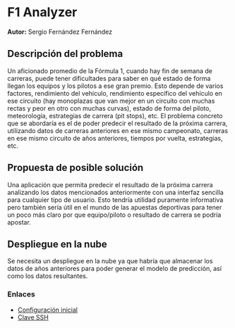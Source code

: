 # F1 Analyzer
**Autor:** Sergio Fernández Fernández

## Descripción del problema
Un aficionado promedio de la Fórmula 1, cuando hay fin de semana de carreras, puede tener dificultades para saber en qué estado de forma llegan los equipos y los pilotos a ese gran premio. Esto depende de varios factores, rendimiento del vehículo, rendimiento específico del vehículo en ese circuito (hay monoplazas que van mejor en un circuito con muchas rectas y peor en otro con muchas curvas), estado de forma del piloto, meteorología, estrategias de carrera (pit stops), etc. El problema concreto que se abordaría es el de poder predecir el resultado de la próxima carrera, utilizando datos de carreras anteriores en ese mismo campeonato, carreras en ese mismo circuito de años anteriores, tiempos por vuelta, estrategias, etc. 

## Propuesta de posible solución
Una aplicación que permita predecir el resultado de la próxima carrera analizando los datos mencionados anteriormente con una interfaz sencilla para cualquier tipo de usuario. Esto tendría utilidad puramente informativa pero también sería útil en el mundo de las apuestas deportivas para tener un poco más claro por que equipo/piloto o resultado de carrera se podría apostar.

## Despliegue en la nube
Se necesita un despliegue en la nube ya que habría que almacenar los datos de años anteriores para poder generar el modelo de predicción, así como los datos resultantes.

### Enlaces

- [Configuración inicial](https://github.com/sergioffdez/PDF_Cloud/blob/Objetivo-0/docs/config-git.png)
- [Clave SSH](https://github.com/sergioffdez/PDF_Cloud/blob/Objetivo-0/docs/ssh.png)
